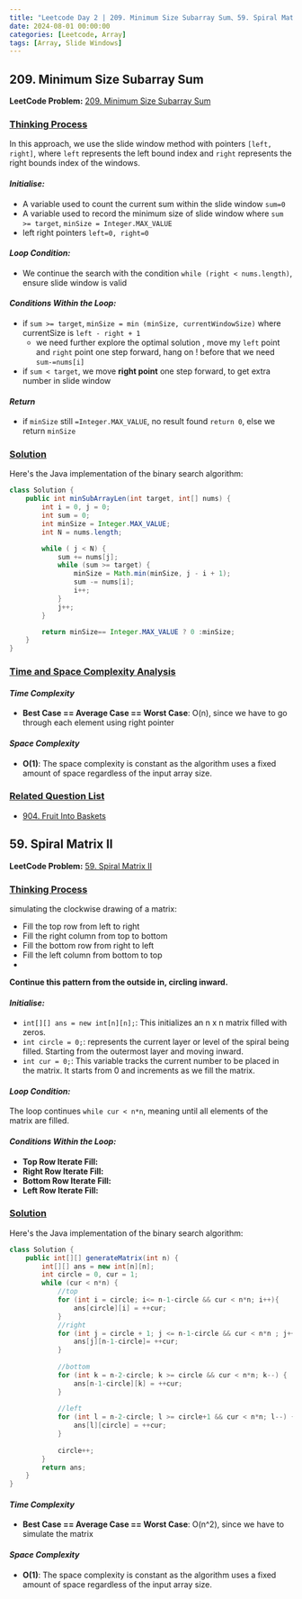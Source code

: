 ```yaml
---
title: "Leetcode Day 2 | 209. Minimum Size Subarray Sum、59. Spiral Matrix II"
date: 2024-08-01 00:00:00
categories: [Leetcode, Array]
tags: [Array, Slide Windows]
---
```

## 209. Minimum Size Subarray Sum
**LeetCode Problem:** [209. Minimum Size Subarray Sum](https://leetcode.com/problems/minimum-size-subarray-sum/description/?envType=problem-list-v2&envId=mgmdbgjt)


### <u>Thinking Process</u>
In this approach, we use the slide window method with pointers `[left, right]`, where `left` represents the left bound index and `right` represents the right bounds index of the windows.

#### _Initialise:_ 
- A variable used to count the current sum within the slide window `sum=0`
- A variable used to record the minimum size of slide window where `sum >= target`, `minSize = Integer.MAX_VALUE`
- left right pointers `left=0, right=0`

#### _Loop Condition:_ 
-  We continue the search with the condition `while (right < nums.length)`, ensure slide window is valid

#### _Conditions Within the Loop:_ 
- if `sum >= target`, `minSize = min (minSize, currentWindowSize)` where currentSize is `left - right + 1`
  - we need further explore the optimal solution , move my `left` point and `right` point one step forward, hang on ! before that we need  `sum-=nums[i]`
- if `sum < target`, we move **right point** one step forward, to get extra number in slide window

#### _Return_
- if `minSize` still `=Integer.MAX_VALUE`, no result found `return 0`, else we return `minSize`


### <u> Solution </u>

Here's the Java implementation of the binary search algorithm:

```java
class Solution {
    public int minSubArrayLen(int target, int[] nums) {
        int i = 0, j = 0;
        int sum = 0;
        int minSize = Integer.MAX_VALUE;
        int N = nums.length;

        while ( j < N) {
            sum += nums[j];
            while (sum >= target) {
                minSize = Math.min(minSize, j - i + 1);
                sum -= nums[i];
                i++;
            }
            j++;
        }

        return minSize== Integer.MAX_VALUE ? 0 :minSize;
    }
}
```
### <u>Time and Space Complexity Analysis</u>

#### _Time Complexity_
- **Best Case == Average Case == Worst Case**: O(n), since we have to go through each element using right pointer

#### _Space Complexity_
- **O(1)**: The space complexity is constant as the algorithm uses a fixed amount of space regardless of the input array size.


### <u>Related Question List</u>
- [904. Fruit Into Baskets](https://leetcode.com/problems/fruit-into-baskets/description/)


## 59. Spiral Matrix II
**LeetCode Problem:** [59. Spiral Matrix II](https://leetcode.com/problems/spiral-matrix-ii/description/?envType=problem-list-v2&envId=mgmdbgjt)


### <u>Thinking Process</u>
simulating the clockwise drawing of a matrix:

- Fill the top row from left to right
- Fill the right column from top to bottom
- Fill the bottom row from right to left
- Fill the left column from bottom to top
- 
**Continue this pattern from the outside in, circling inward.**


#### _Initialise:_ 
- `int[][] ans = new int[n][n];`: This initializes an n x n matrix filled with zeros.
- `int circle = 0;`: represents the current layer or level of the spiral being filled. Starting from the outermost layer and moving inward.
- `int cur = 0;`: This variable tracks the current number to be placed in the matrix. It starts from 0 and increments as we fill the matrix.


#### _Loop Condition:_ 
The loop continues `while cur < n*n`, meaning until all elements of the matrix are filled.

#### _Conditions Within the Loop:_ 
- **Top Row Iterate Fill:**
- **Right Row Iterate Fill:**
- **Bottom Row Iterate Fill:**
- **Left Row Iterate Fill:**

### <u> Solution </u>

Here's the Java implementation of the binary search algorithm:

```java
class Solution {
    public int[][] generateMatrix(int n) {
        int[][] ans = new int[n][n];
        int circle = 0, cur = 1;
        while (cur < n*n) {
            //top
            for (int i = circle; i<= n-1-circle && cur < n*n; i++){
                ans[circle][i] = ++cur;
            }
            //right
            for (int j = circle + 1; j <= n-1-circle && cur < n*n ; j++) {
                ans[j][n-1-circle]= ++cur;
            }
            
            //bottom
            for (int k = n-2-circle; k >= circle && cur < n*n; k--) {
                ans[n-1-circle][k] = ++cur;
            }
            
            //left
            for (int l = n-2-circle; l >= circle+1 && cur < n*n; l--) {
                ans[l][circle] = ++cur;
            }
            
            circle++;
        }
        return ans;
    }
}
```

#### _Time Complexity_
- **Best Case == Average Case == Worst Case**: O(n^2), since we have to simulate the matrix

#### _Space Complexity_
- **O(1)**: The space complexity is constant as the algorithm uses a fixed amount of space regardless of the input array size.
